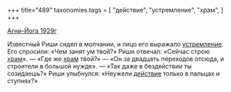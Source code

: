 +++
title="489"
taxonomies.tags = [
 "действие",
 "устремление",
 "храм",
]
+++

[Агни-Йога 1929г](/agni/1929)

Известный Риши сидел в молчании, и лицо его выражало [устремление](/tags/устремление). Его спросили: «Чем занят ум твой?» Риши отвечал: «Сейчас строю [храм](/tags/храм)». — «Где же [храм](/tags/храм) твой?» — «Он за двадцать переходов отсюда, и строители в большой нужде». — «Так даже в бездействии ты созидаешь?» Риши улыбнулся: «Неужели [действие](/tags/действие) только в пальцах и ступнях?»